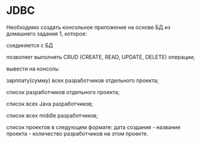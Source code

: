 # JDBC
Необходимо создать консольное приложение на основе БД из домашнего задания 1, которое:


соединяется с БД

позволяет выполнять CRUD (CREATE, READ, UPDATE, DELETE) операции;

вывести на консоль:

зарплату(сумму) всех разработчиков отдельного проекта;

список разработчиков отдельного проекта;

список всех Java разработчиков;

список всех middle разработчиков;

список проектов в следующем формате: дата создания - название проекта - количество разработчиков на этом проекте.
